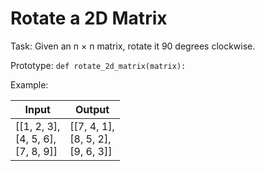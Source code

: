 # Rotate a 2D Matrix
Task: Given an n × n matrix, rotate it 90 degrees clockwise.

Prototype: ```def rotate_2d_matrix(matrix):```

Example:

| Input | Output |
| ----- | ------ |
| [[1, 2, 3], <br> [4, 5, 6],<br> [7, 8, 9]] | [[7, 4, 1],<br>[8, 5, 2],<br>[9, 6, 3]]
